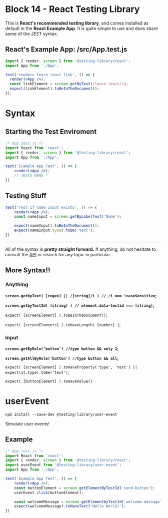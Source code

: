 # Block 14 - React Testing Library

This is **React's recommended testing library**, and comes installed as default in the **React Example App**. It is quite simple to use and does share some of the JEST syntax.

## **React's Example App: /src/App.test.js**

```jsx
import { render, screen } from '@testing-library/react';
import App from './App';

test('renders learn react link', () => {
  render(<App />);
  const linkElement = screen.getByText(/learn react/i);
  expect(linkElement).toBeInTheDocument();
});
```

# Syntax

## Starting the Test Enviroment

```jsx
/* App.test.js */
import React from 'react';
import { render, screen } from '@testing-library/react';
import App from './App';

test('Example App Test', () => {
	render(<App />);
	// TESTS HERE *
})
```

## Testing Stuff

```jsx
test('Test if name input exists', () => {
	render(<App />);
	const nameInput = screen.getByLabelText('Name');

	expect(nameInput).toBeInTheDocument();
	expect(nameInput.type).toBe('text');	
})
```

---

All of the syntax is **pretty straight forward.** If anything, do not hesitate to consult the [API](https://testing-library.com/docs/dom-testing-library/cheatsheet/) or search for any topic in particular.

## More Syntax!!

### Anything

**`screen.getbyText( [regex] || /[string]/i ) // /i === !caseSensitive`;**

**`screen.getbyTestId( [string] ) // element.data-testid === [string]`;**

`expect( [screenElement] ).toBeInTheDocument()`;

`expect( [screenElements] ).toHaveLength( [number] )`;

### Input

**`screen.getByRole('button') //type button && only 1`;**

**`screen.getAllByRole('button') //type button && all`;**

`expect( [screenElement] ).toHaveProperty('type', 'text') || expect(it.type).toBe('text')`;

`expect( [buttonElement] ).toHaveValue()`

# userEvent

`npm install --save-dev @testing-library/user-event`

Simulate user events!

## Example

```jsx
/* App.test.js */
import React from 'react';
import { render, screen } from '@testing-library/react';
import userEvent from '@testing-library/user-event';
import App from './App';

test('Example App Test', () => {
	render(<App />);
	const buttonElement = screen.getElementByTestId('send-button');
	userEvent.click(buttonElement);

	const welcomeMessage = screen.getElementbyTestId('welcome-message');
	expect(welcomeMessage).toHaveText('Hello World!');
})
```